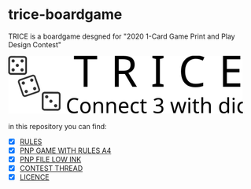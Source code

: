 # trice-boardgame
TRICE is a boardgame desgned for "2020 1-Card Game Print and Play Design Contest"

![Logo](https://raw.githubusercontent.com/migius/trice-boardgame/master/Art/logo.svg)

in this repository you can find:
- [x] [RULES](https://github.com/migius/trice-boardgame/blob/master/RULES.md)
- [x] [PNP GAME WITH RULES A4](https://github.com/migius/trice-boardgame/raw/master/Files/pnp_complete_A4.pdf)
- [X] [PNP FILE LOW INK](https://github.com/migius/trice-boardgame/raw/master/Files/pnp_complete_low_ink_A4.pdf)
- [x] [CONTEST THREAD](https://boardgamegeek.com/thread/2440364)
- [x] [LICENCE](https://github.com/migius/trice-boardgame/blob/master/LICENSE)
